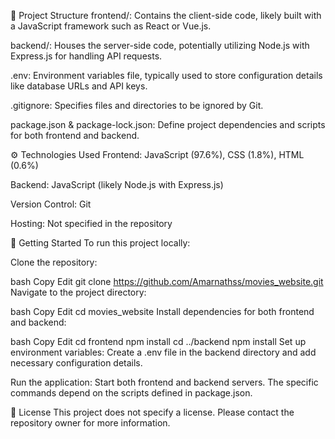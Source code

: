 📁 Project Structure
frontend/: Contains the client-side code, likely built with a JavaScript framework such as React or Vue.js.​

backend/: Houses the server-side code, potentially utilizing Node.js with Express.js for handling API requests.​

.env: Environment variables file, typically used to store configuration details like database URLs and API keys.​

.gitignore: Specifies files and directories to be ignored by Git.​

package.json & package-lock.json: Define project dependencies and scripts for both frontend and backend.​

⚙️ Technologies Used
Frontend: JavaScript (97.6%), CSS (1.8%), HTML (0.6%)​

Backend: JavaScript (likely Node.js with Express.js)​

Version Control: Git​

Hosting: Not specified in the repository​

🚀 Getting Started
To run this project locally:

Clone the repository:

bash
Copy
Edit
git clone https://github.com/Amarnathss/movies_website.git
Navigate to the project directory:

bash
Copy
Edit
cd movies_website
Install dependencies for both frontend and backend:

bash
Copy
Edit
cd frontend
npm install
cd ../backend
npm install
Set up environment variables: Create a .env file in the backend directory and add necessary configuration details.

Run the application: Start both frontend and backend servers. The specific commands depend on the scripts defined in package.json.

📄 License
This project does not specify a license. Please contact the repository owner for more information.​

